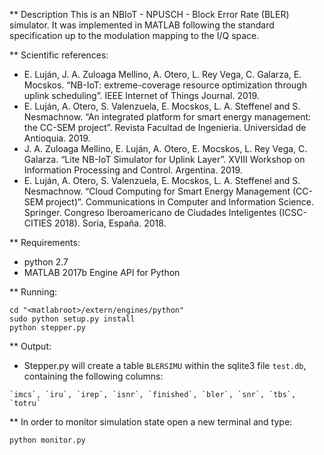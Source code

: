 ** Description
This is an NBIoT - NPUSCH - Block Error Rate (BLER) simulator. It was implemented in MATLAB following the standard specification up to the modulation mapping to the I/Q space.

** Scientific references:

- E. Luján, J. A. Zuloaga Mellino, A. Otero, L. Rey Vega, C. Galarza, E. Mocskos. “NB-IoT: extreme-coverage resource optimization through uplink scheduling”. IEEE Internet of Things Journal. 2019.
- E. Luján, A. Otero, S. Valenzuela, E. Mocskos, L. A. Steffenel and S. Nesmachnow. “An integrated platform for smart energy management: the CC-SEM project”. Revista Facultad de Ingenieria. Universidad de Antioquia. 2019.
- J. A. Zuloaga Mellino, E. Luján, A. Otero, E. Mocskos, L. Rey Vega, C. Galarza. “Lite NB-IoT Simulator for Uplink Layer”. XVIII Workshop on Information Processing and Control. Argentina. 2019.
- E. Luján, A. Otero, S. Valenzuela, E. Mocskos, L. A. Steffenel and S. Nesmachnow. “Cloud Computing for Smart Energy Management (CC-SEM project)”. Communications in Computer and Information Science. Springer. Congreso Iberoamericano de Ciudades Inteligentes (ICSC-CITIES 2018). Soria, España. 2018.


** Requirements:
- python 2.7
- MATLAB 2017b Engine API for Python

** Running:

```
cd "<matlabroot>/extern/engines/python"
sudo python setup.py install
python stepper.py 
```

** Output:
- Stepper.py will create a table `BLERSIMU` within the sqlite3 file `test.db`, containing the following columns:
```
`imcs`, `iru`, `irep`, `isnr`, `finished`, `bler`, `snr`, `tbs`, `totru`
``` 

** In order to monitor simulation state open a new terminal and type:

```
python monitor.py 
```





